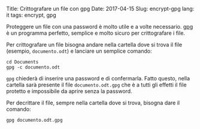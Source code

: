 Title: Crittografare un file con gpg
Date: 2017-04-15
Slug: encrypt-gpg
lang: it
tags: encrypt, gpg

Proteggere un file con una password è molto utile e a volte necessario.
[gpg](https://gnupg.org/) è un programma perfetto, semplice e molto sicuro per crittografare i file.

Per crittografare un file bisogna andare nella cartella dove si trova il file (esempio, `documento.odt`) e lanciare un semplice comando:

    cd Documents
    gpg -c documento.odt

`gpg` chiederà di inserire una password e di confermarla. Fatto questo, nella cartella sarà presente il file `documento.odt.gpg` che è a tutti gli effetti il file protetto e impossibile da aprire senza la password.

Per decrittare il file, sempre nella cartella dove si trova, bisogna dare il comando:

    gpg documento.odt.gpg
